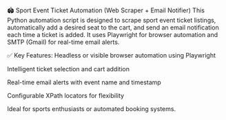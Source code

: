 🏟️ Sport Event Ticket Automation (Web Scraper + Email Notifier)
This Python automation script is designed to scrape sport event ticket listings, automatically add a desired seat to the cart, and send an email notification each time a ticket is added. It uses Playwright for browser automation and SMTP (Gmail) for real-time email alerts.

✅ Key Features:
Headless or visible browser automation using Playwright

Intelligent ticket selection and cart addition

Real-time email alerts with event name and timestamp

Configurable XPath locators for flexibility

Ideal for sports enthusiasts or automated booking systems.

